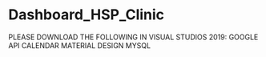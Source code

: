 # Dashboard_HSP_Clinic
PLEASE DOWNLOAD THE FOLLOWING IN VISUAL STUDIOS 2019:
GOOGLE API CALENDAR
MATERIAL DESIGN
MYSQL
